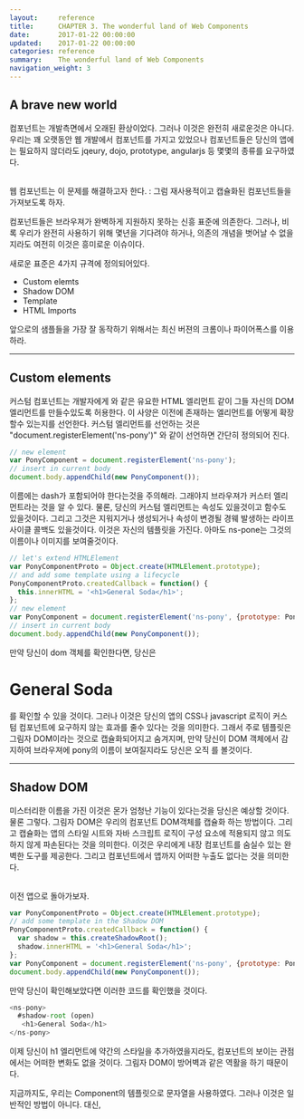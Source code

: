 ```yaml
---
layout:     reference
title:      CHAPTER 3. The wonderful land of Web Components
date:       2017-01-22 00:00:00
updated:    2017-01-22 00:00:00
categories: reference
summary:    The wonderful land of Web Components
navigation_weight: 3
---
```





## A brave new world

컴포넌트는 개발측면에서 오래된 환상이었다. 
그러나 이것은 완전히 새로운것은 아니다. 
우리는 꽤 오랫동안 웹 개발에서 컴포넌트를 가지고 있었으나 컴포넌트들은 당신의 앱에는 필요하지 않더라도 jqeury, dojo, prototype, angularjs 등 몇몇의 종류를 요구하였다. <br/><br/>

웹 컴포넌트는 이 문제를 해결하고자 한다. : 그럼 재사용적이고 캡슐화된 컴포넌트들을 가져보도록 하자. <br/>

컴포넌트들은 브라우져가 완벽하게 지원하지 못하는 신흥 표준에 의존한다. 그러나, 비록 우리가 완전히 사용하기 위해 몇년을 기다려야 하거나, 의존의 개념을 벗어날 수 없을 지라도 
여전히 이것은 흥미로운 이슈이다.<br/>

 새로운 표준은 4가지 규격에 정의되어있다. <br/>
 - Custom elemts
 - Shadow DOM
 - Template
 - HTML Imports

앞으로의 샘플들을 가장 잘 동작하기 위해서는 최신 버젼의 크롬이나 파이어폭스를 이용하라. 


**************************************************************************************************


## Custom elements

커스텀 컴포넌트는 개발자에게 <ns-pony></ns-pony>와 같은 유요한 HTML 엘리먼트 같이 그들 자신의 DOM 엘리먼트를 만들수있도록 허용한다. 
이 사양은 이전에 존재하는 엘리먼트를 어떻게 확장할수 있는지를 선언한다. 
커스텀 엘리먼트를 선언하는 것은 "document.registerElement('ns-pony')" 와 같이 선언하면 간단히 정의되어 진다. 

```javascript
// new element
var PonyComponent = document.registerElement('ns-pony');
// insert in current body
document.body.appendChild(new PonyComponent());
```

이름에는 dash가 포함되어야 한다는것을 주의해라. 그래야지 브라우져가 커스터 엘리먼트라는 것을 알 수 있다. 
물론, 당신의 커스텀 엘리먼트는 속성도 있을것이고 함수도 있을것이다. 그리고 그것은 지워지거나 생성되거나 속성이 변경될 경웨 발생하는 라이프 사이클 콜백도 있을것이다. 
이것은 자신의 템플릿을 가진다. 아마도 ns-pone는 그것의 이름이나 이미지를 보여줄것이다. 

```javascript
// let's extend HTMLElement
var PonyComponentProto = Object.create(HTMLElement.prototype);
// and add some template using a lifecycle
PonyComponentProto.createdCallback = function() {
  this.innerHTML = '<h1>General Soda</h1>';
};
// new element
var PonyComponent = document.registerElement('ns-pony', {prototype: PonyComponentProto});
// insert in current body
document.body.appendChild(new PonyComponent());
```

만약 당신이 dom 객체를 확인한다면, 당신은 <ns-pony><h1>General Soda</h1></ns-pony> 를 확인할 수 있을 것이다. 
그러나 이것은 당신의 앱의 CSS나 javascript 로직이 커스텀 컴포넌트에 요구하지 않는 효과를 줄수 있다는 것을 의미한다. 
그래서 주로 템플릿은 그림자 DOM이라는 것으로 캡슐화되어지고 숨겨지며, 만약 당신이 DOM 객체에서 감지하여 브라우져에 pony의 이름이 보여질지라도 
당신은 오직 <ns-pony></ns-pony>를 볼것이다. 

**************************************************************************************************



## Shadow DOM

미스터리한 이름을 가진 이것은 몬가 엄청난 기능이 있다는것을 당신은 예상할 것이다. 물론 그렇다.
그림자 DOM은 우리의 컴포넌트 DOM객체를 캡슐화 하는 방법이다. 
그리고 캡슐화는 앱의 스타일 시트와 자바 스크립트 로직이 구성 요소에 적용되지 않고 의도하지 않게 파손된다는 것을 의미한다. 
이것은 우리에게 내장 컴포넌트를 숨실수 있는 완벽한 도구를 제공한다. 그리고 컴포넌트에서 앱까지 어떠한 누출도 없다는 것을 의미한다. <br/><br/>

이전 앱으로 돌아가보자.<br/>

```javascript
var PonyComponentProto = Object.create(HTMLElement.prototype);
// add some template in the Shadow DOM
PonyComponentProto.createdCallback = function() {
  var shadow = this.createShadowRoot();
  shadow.innerHTML = '<h1>General Soda</h1>';
};
var PonyComponent = document.registerElement('ns-pony', {prototype: PonyComponentProto});
document.body.appendChild(new PonyComponent());
```

만약 당신이 확인해보았다면 이러한 코드를 확인했을 것이다. 

```javascript
<ns-pony>
  #shadow-root (open)
   <h1>General Soda</h1>
</ns-pony>
```

이제 당신이 h1 엘리먼트에 약간의 스타일을 추가하였을지라도, 컴포넌트의 보이는 관점에서는 어떠한 변화도 없을 것이다. 
그림자 DOM이 방어벽과 같은 역활을 하기 때문이다. <br/>

지금까지도, 우리는 Component의 템플릿으로 문자열을 사용하였다. 그러나 이것은 일반적인 방법이 아니다. 
대신, <template> 요소를 사용하는 것이 가장 좋다. <br/>

**************************************************************************************************



## Template

템플릿은 브라우져에는 표시되지 않는 <template>안에 명시되어진다. 
주된 목적은 특정 시점에서 요소에 복제되는 것이다. 
템플릿은 getElementById() 와 같은 일반적인 메소드를 사용하여 나머지 페이지에서 쿼리 할 수 없으며 페이지의 아무 곳에나 안전하게 배치될 수 있다. <br/><br/>

템플릿을 사용하려면 복제해야한다. 

```javascript
<template id="pony-tpl">
  <style>
   h1 { color: orange; }
  </style>
  <h1>General Soda</h1>
</template>
var PonyComponentProto = Object.create(HTMLElement.prototype);
// add some template using the template tag
PonyComponentProto.createdCallback = function() {
  var template = document.querySelector('#pony-tpl');
  var clone = document.importNode(template.content, true);
  this.createShadowRoot().appendChild(clone);
};
var PonyComponent = document.registerElement('ns-pony', {prototype: PonyComponentProto});
document.body.appendChild(new PonyComponent());
```

아마 우리는 한 파일안에서 선언을 할수 있고, 우리는 완벽하게 캡슐화된 컴포넌트를 가진것이다. 


**************************************************************************************************


## HTML Imports


이것은 마지막 사양이다. HTML import는 HTML 안에 HTML을 가져오는것을 허용한다. 
<link rel="import" href="ns-pony.html"> 와 같은 형태이다. 
ns-pony.html 파일은 필요한 모든것을 담을 수 있다. <br/><br/>

만약 누군가 우리의 훌륭한 컴포넌트를 사용하길 원한다면 그들은 단지 HTML import 해서 사용하기만 하면 된다.  


**************************************************************************************************


## Polymer and X-tag


웹 컴포넌트가 모든 브라우져에서 지원하지 않기 때문에 polyfill을 당신의 앱에 포함하면 정상적으로 동작할 것이다. 
polyfill은 web-component.js로 불리어져 있고 google, mozila, microsoft등 공동으로 노력하고 있는 결과물이라는 점은 주목할 만한 가치가 있다. <br/><br/>

주목할 만한 기능을 확인해보도록 하자. 
- Polymerfrom google
- X-tagfrom Mozilla and Microsoft<br/>

디테일하게는 설명하지 않을것이다. 그러나 당신은 이미 polymer component를 쉽게 사용하고 있을것이다.
당신의 앱안에 있는 구글 맵을 살펴보도록 하자. 

```javascript
<!-- Polyfill Web Components support for older browsers -->
<script src="webcomponents.js"></script>
<!-- Import element -->
<link rel="import" href="google-map.html">
<!-- Use element -->
<body>
  <google-map latitude="45.780" longitude="4.842"></google-map>
</body>
```

polymer안에는 매우 다양한 구성요소가 있다.  https://customelements.io 해당 사이트에서 살펴볼 수 있다.<br/>
polymer는 커스텀 컴포넌트를 빌드하는데에도 도움을 준다.  

```javascript
<dom-module id="ns-pony">
  <template>
   <h1>[[name]]</h1>
  </template>
  <script>
   Polymer({
   is: 'ns-pony',
   properties: {
   name: String
   }
   });
  </script>
</dom-module>
```

```javascript
<!-- Polyfill Web Components support for older browsers -->
<script src="webcomponents.js"></script>
<!-- Polymer -->
<link rel="import" href="polymer.html">
<!-- Import element -->
<link rel="import" href="ns-pony.html">
<!-- Use element -->
<body>
  <ns-pony name="General Soda"></ns-pony>
</body>
```

당신은 Polymer를 가지고 굉장한 것들을 많이 할수 있다. (양방향 바인딩, 기본 속성 설정, 커스텀 이벤트, 속성변경시 발생하는 이벤트 등)<br/><br/>

지금까지 당신에게 말한 웹 컴포넌트에 대한 설명은 매우 짧게 요약한 것이다. 그러나 웹 컴포넌트에 대한 컨셉은 명확하게 설명하였다. 
그리고 구글 팀은 Angular 2 컴포넌트에 따라서 웹 컴포넌트 사용을 매우 쉽게 사용하기 위해 Angular 2를 디자인 했다는 것을 이해할 수 있을 것이다. 

**************************************************************************************************


**************************************************************************************************


## Reference URL
- [BEM introduction](http://getbem.com/introduction/)
- [BEMIT(BEM을 기반으로 확장변형 시킨 네이밍 컨벤션)](http://csswizardry.com/2015/08/bemit-taking-the-bem-naming-convention-a-step-further/)
- [SMACSS](https://smacss.com/)